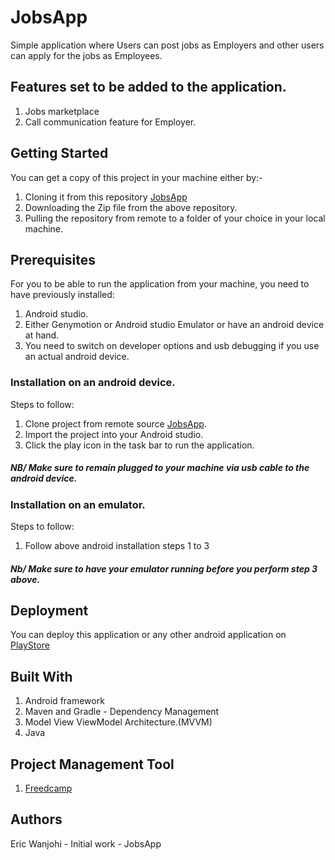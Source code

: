 # JobsApp
Simple application where Users can post jobs as Employers and other users can apply for the jobs as Employees.

## Features set to be added to the application.
1. Jobs marketplace
2. Call communication feature for Employer.

## Getting Started
You can get a copy of this project in your machine either by:-
  1. Cloning it from this repository [JobsApp](https://github.com/EricWanjohi/JobsApp)
  2. Downloading the Zip file from the above repository.
  3. Pulling the repository from remote to a folder of your choice in your local machine.

## Prerequisites
For you to be able to run the application from your machine, you need to have previously installed:
  1. Android studio.
  2. Either Genymotion or Android studio Emulator or have an android device at hand.
  3. You need to switch on developer options and usb debugging if you use an actual android device.

### Installation on an android device.
  Steps to follow:
  1. Clone project from remote source [JobsApp](https://github.com/EricWanjohi/JobsApp).
  2. Import the project into your Android studio.
  3. Click the play icon in the task bar to run the application.
  ##### NB/ Make sure to remain plugged to your machine via usb cable to the android device.

### Installation on an emulator.
  Steps to follow:
  1. Follow above android installation steps 1 to 3 
  ##### Nb/ Make sure to have your emulator running before you perform step 3 above.

## Deployment
You can deploy this application or any other android application on [PlayStore](https://play.google.com/store/apps?hl=en)

## Built With
1. Android framework 
2. Maven and Gradle - Dependency Management
3. Model View ViewModel Architecture.(MVVM) 
4. Java 

## Project Management Tool
1. [Freedcamp](https://freedcamp.com/)

## Authors
Eric Wanjohi - Initial work - JobsApp

